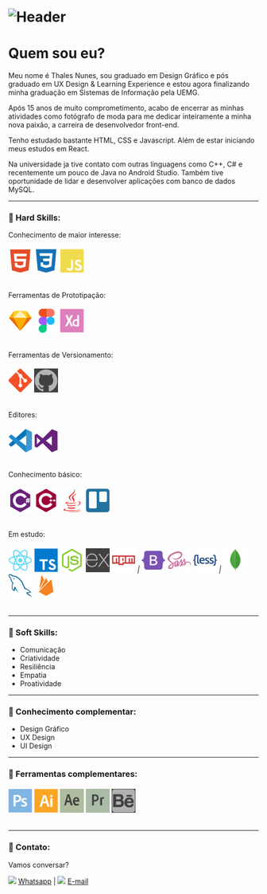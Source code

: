# ![Header]( https://thalesnunes.com.br/github/header.png )

#  Quem sou eu?

Meu nome é Thales Nunes, sou graduado em Design Gráfico e pós graduado em UX Design & Learning Experience e estou agora finalizando minha graduação em Sistemas de Informação pela UEMG.

Após 15 anos de muito comprometimento, acabo de encerrar as minhas atividades como fotógrafo de moda para me dedicar inteiramente a minha nova paixão, a carreira  de desenvolvedor front-end.

Tenho estudado bastante HTML, CSS e Javascript. Além de estar iniciando meus estudos em React.

Na universidade ja tive contato com outras linguagens como C++, C# e recentemente um pouco de Java no Android Studio. Também tive oportunidade de lidar e desenvolver aplicações com banco de dados MySQL.

------

### :rocket: Hard Skills:

Conhecimento de maior interesse:

###### <img src="https://github.com/devicons/devicon/raw/master/icons/html5/html5-plain.svg" width="48"> <img src="https://github.com/devicons/devicon/raw/master/icons/css3/css3-plain.svg" width="48"> <img src="https://github.com/devicons/devicon/raw/master/icons/javascript/javascript-plain.svg" width="48">

Ferramentas de Prototipação:

###### <img src="https://github.com/devicons/devicon/raw/master/icons/sketch/sketch-original.svg" width="48"> <img src="https://github.com/devicons/devicon/raw/master/icons/figma/figma-original.svg" width="48"> <img src="https://github.com/devicons/devicon/raw/master/icons/xd/xd-plain.svg" width="48">

Ferramentas de Versionamento:

###### <img src="https://github.com/devicons/devicon/raw/master/icons/git/git-original.svg" width="48"> <img src="https://github.com/devicons/devicon/raw/master/icons/github/github-original.svg" width="48" style="filter: invert(75%)">

Editores:

###### <img src="https://github.com/devicons/devicon/raw/master/icons/vscode/vscode-original.svg" width="48"> <img src="https://github.com/devicons/devicon/raw/master/icons/visualstudio/visualstudio-plain.svg" width="48">

Conhecimento básico:

###### <img src="https://github.com/devicons/devicon/raw/master/icons/csharp/csharp-plain.svg" width="48"> <img src="https://github.com/devicons/devicon/raw/master/icons/cplusplus/cplusplus-plain.svg" width="48"> <img src="https://github.com/devicons/devicon/raw/master/icons/java/java-plain.svg" width="48"> <img src="https://github.com/devicons/devicon/raw/master/icons/trello/trello-plain.svg" width="48">

Em estudo:

###### <img src="https://github.com/devicons/devicon/raw/master/icons/react/react-original.svg" width="48"> <img src="https://github.com/devicons/devicon/raw/master/icons/typescript/typescript-original.svg" width="48"> <img src="https://github.com/devicons/devicon/raw/master/icons/nodejs/nodejs-plain.svg" width="48"> <img src="https://github.com/devicons/devicon/raw/master/icons/express/express-original.svg" width="48" style="filter: invert(75%)"> <img src="https://github.com/devicons/devicon/raw/master/icons/npm/npm-original-wordmark.svg" width="48">  |  <img src="https://github.com/devicons/devicon/raw/master/icons/bootstrap/bootstrap-plain.svg" width="48"> <img src="https://github.com/devicons/devicon/raw/master/icons/sass/sass-original.svg" width="48"> <img src="https://github.com/devicons/devicon/raw/master/icons/less/less-plain-wordmark.svg" width="48">  |  <img src="https://github.com/devicons/devicon/raw/master/icons/mongodb/mongodb-original.svg" width="48"> <img src="https://github.com/devicons/devicon/raw/master/icons/mysql/mysql-plain.svg" width="48"> <img src="https://github.com/devicons/devicon/raw/master/icons/firebase/firebase-plain.svg" width="48">

------

### :rocket: Soft Skills:

- Comunicação
- Criatividade
- Resiliência
- Empatia
- Proatividade

------

### :rocket: Conhecimento complementar:

- Design Gráfico
- UX Design
- UI Design

------

###  :rocket: Ferramentas complementares:

###### 	<img src="https://github.com/devicons/devicon/raw/master/icons/photoshop/photoshop-plain.svg" width="48"> <img src="https://github.com/devicons/devicon/raw/master/icons/illustrator/illustrator-plain.svg" width="48"> <img src="https://github.com/devicons/devicon/raw/master/icons/aftereffects/aftereffects-plain.svg" width="48" style="filter: invert(75%)"> <img src="https://github.com/devicons/devicon/raw/master/icons/premierepro/premierepro-plain.svg" width="48" style="filter: invert(75%)"> <img src="https://github.com/devicons/devicon/raw/master/icons/behance/behance-plain.svg" width="48" style="filter: invert(75%)">

------

###  :rocket: Contato:

Vamos conversar? 

<img src="https://thalesnunes.com.br/github/whatsapp.svg" width="30"> [Whatsapp](https://api.whatsapp.com/send?phone=5535997438652) | <img src="https://thalesnunes.com.br/github/email.svg" width="30"> [E-mail](mailto:thales.o.nunes@gmail.com)

